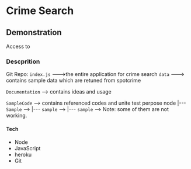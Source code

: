 # Crime Search
## Demonstration

Access to
### Descprition
Git Repo:
`index.js` --->the entire application for crime search
`data` ---> contains sample data which are retuned from spotcrime

`Documentation` --> contains ideas and usage

`SampleCode` --> contains referenced codes and unite test perpose node
|--- `Sample` -->
|--- `sample` -->
|--- `sample` -->
Note: some of them are not working.

#### Tech
- Node
- JavaScript
- heroku
- Git

